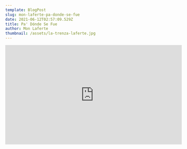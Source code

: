 ```yaml
---
template: BlogPost
slug: mon-laferte-pa-donde-se-fue
date: 2021-06-12T02:57:09.529Z
title: Pa' Dónde Se Fue
author: Mon Laferte
thumbnail: /assets/la-trenza-laferte.jpg
---
```

<iframe width="560" height="315" src="https://www.youtube.com/embed/JhtuVCbGkCA" frameborder="0" allow="accelerometer; autoplay; encrypted-media; gyroscope; picture-in-picture" allowfullscreen></iframe>